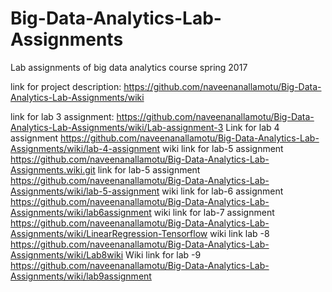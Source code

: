# Big-Data-Analytics-Lab-Assignments
Lab assignments of big data analytics course spring 2017

link for project description: https://github.com/naveenanallamotu/Big-Data-Analytics-Lab-Assignments/wiki

link for lab 3 assignment: https://github.com/naveenanallamotu/Big-Data-Analytics-Lab-Assignments/wiki/Lab-assignment-3
Link for lab 4 assignment https://github.com/naveenanallamotu/Big-Data-Analytics-Lab-Assignments/wiki/lab-4-assignment
wiki link for lab-5 assignment https://github.com/naveenanallamotu/Big-Data-Analytics-Lab-Assignments.wiki.git
link for lab-5 assignment https://github.com/naveenanallamotu/Big-Data-Analytics-Lab-Assignments/wiki/lab-5-assignment 
wiki link for lab-6 assignment https://github.com/naveenanallamotu/Big-Data-Analytics-Lab-Assignments/wiki/lab6assignment
wiki link for lab-7 assignment https://github.com/naveenanallamotu/Big-Data-Analytics-Lab-Assignments/wiki/LinearRegression-Tensorflow
 wiki link lab -8 https://github.com/naveenanallamotu/Big-Data-Analytics-Lab-Assignments/wiki/Lab8wiki
 Wiki link for lab -9 https://github.com/naveenanallamotu/Big-Data-Analytics-Lab-Assignments/wiki/lab9assignment
